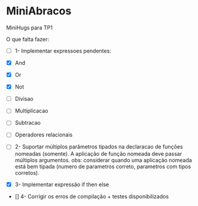 # MiniAbracos
MiniHugs para TP1


O que falta fazer:

- [ ] 1- Implementar expressoes pendentes:
- [X] And
- [X] Or
- [X] Not
- [ ] Divisao
- [ ] Multiplicacao 
- [ ] Subtracao
- [ ] Operadores relacionais

- [ ] 2- Suportar múltiplos parâmetros tipados na declaracao de funções nomeadas (somente). A aplicação de função nomeada deve passar múltiplos argumentos.
obs: considerar quando uma aplicação nomeada está bem tipada (numero de parametros correto, parametros com tipos corretos).

- [X] 3- Implementar expressão if then else

- [] 4- Corrigir os erros de compilação + testes disponibilizados
